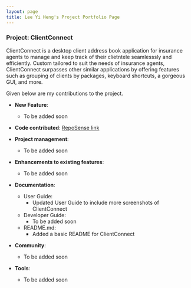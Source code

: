 ```yaml
---
layout: page
title: Lee Yi Heng's Project Portfolio Page
---
```


### Project: ClientConnect

ClientConnect is a desktop client address book application for insurance agents to manage and keep track of their clietntele seamlesssly and efficiently. Custom tailored to suit the needs of insurance agents, ClientConnect surpasses other similar applications by offering features such as grouping of clients by packages, keyboard shortcuts, a gorgeous GUI, and more.

Given below are my contributions to the project.

* **New Feature**:
    * To be added soon

* **Code contributed**: [RepoSense link]()

* **Project management**:
    * To be added soon

* **Enhancements to existing features**:
    * To be added soon

* **Documentation**:
    * User Guide:
        * Updated User Guide to include more screenshots of ClientConnect
    * Developer Guide:
        * To be added soon
  * README.md:
      * Added a basic README for ClientConnect

* **Community**:
    * To be added soon

* **Tools**:
    * To be added soon
